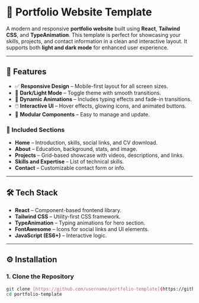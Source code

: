 # 🚀 Portfolio Website Template

A modern and responsive **portfolio website** built using **React**, **Tailwind CSS**, and **TypeAnimation**. This template is perfect for showcasing your skills, projects, and contact information in a clean and interactive layout. It supports both **light and dark mode** for enhanced user experience.

---

## 🌟 Features

- ✅ **Responsive Design** – Mobile-first layout for all screen sizes.
- 🌙 **Dark/Light Mode** – Toggle theme with smooth transitions.
- 🎯 **Dynamic Animations** – Includes typing effects and fade-in transitions.
- 🖱️ **Interactive UI** – Hover effects, glowing icons, and animated buttons.
- 📁 **Modular Components** – Easy to manage and update.

### 🧩 Included Sections

- **Home** – Introduction, skills, social links, and CV download.
- **About** – Education, background, stats, and image.
- **Projects** – Grid-based showcase with videos, descriptions, and links.
- **Skills and Expertise** – List of technical skills.
- **Contact** – Customizable contact form or info.

---

## 🛠️ Tech Stack

- **React** – Component-based frontend library.
- **Tailwind CSS** – Utility-first CSS framework.
- **TypeAnimation** – Typing animations for hero section.
- **FontAwesome** – Icons for social links and UI elements.
- **JavaScript (ES6+)** – Interactive logic.

---

## ⚙️ Installation

### 1. Clone the Repository
```bash
git clone [https://github.com/username/portfolio-template](https://github.com/Rathanak-Phan/portfolio-template).git
cd portfolio-template
